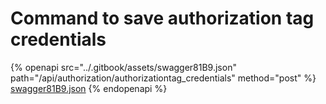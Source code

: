 # Command to save authorization tag credentials

{% openapi src="../.gitbook/assets/swagger81B9.json" path="/api/authorization/authorizationtag_credentials" method="post" %}
[swagger81B9.json](../.gitbook/assets/swagger81B9.json)
{% endopenapi %}

